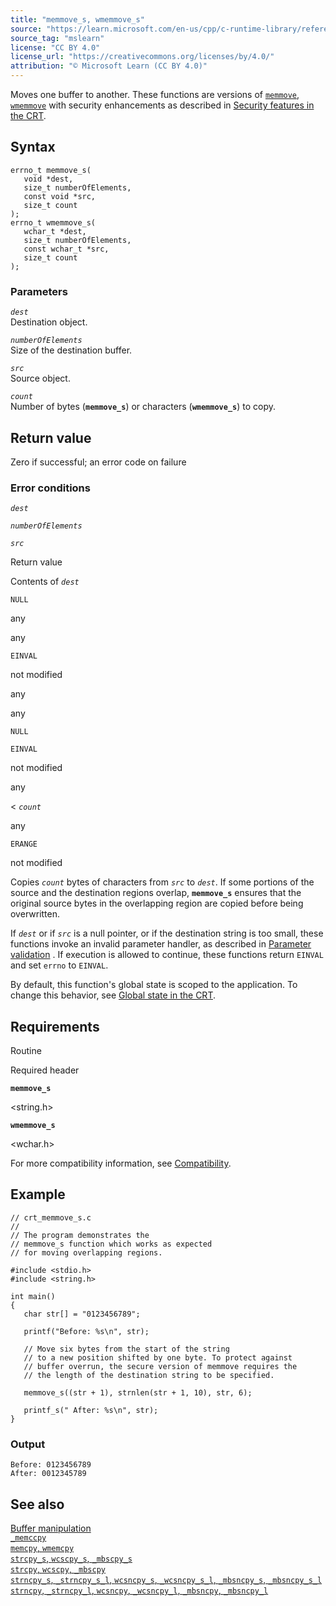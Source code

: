 ```yaml
---
title: "memmove_s, wmemmove_s"
source: "https://learn.microsoft.com/en-us/cpp/c-runtime-library/reference/memmove-s-wmemmove-s?view=msvc-170"
source_tag: "mslearn"
license: "CC BY 4.0"
license_url: "https://creativecommons.org/licenses/by/4.0/"
attribution: "© Microsoft Learn (CC BY 4.0)"
---
```

Moves one buffer to another. These functions are versions of [`memmove`, `wmemmove`](https://learn.microsoft.com/en-us/cpp/c-runtime-library/reference/memmove-wmemmove?view=msvc-170) with security enhancements as described in [Security features in the CRT](https://learn.microsoft.com/en-us/cpp/c-runtime-library/security-features-in-the-crt?view=msvc-170).

## Syntax

```
errno_t memmove_s(
   void *dest,
   size_t numberOfElements,
   const void *src,
   size_t count
);
errno_t wmemmove_s(
   wchar_t *dest,
   size_t numberOfElements,
   const wchar_t *src,
   size_t count
);
```

### Parameters

_`dest`_  
Destination object.

_`numberOfElements`_  
Size of the destination buffer.

_`src`_  
Source object.

_`count`_  
Number of bytes (**`memmove_s`**) or characters (**`wmemmove_s`**) to copy.

## Return value

Zero if successful; an error code on failure

### Error conditions

_`dest`_

_`numberOfElements`_

_`src`_

Return value

Contents of _`dest`_

`NULL`

any

any

`EINVAL`

not modified

any

any

`NULL`

`EINVAL`

not modified

any

< _`count`_

any

`ERANGE`

not modified

Copies _`count`_ bytes of characters from _`src`_ to _`dest`_. If some portions of the source and the destination regions overlap, **`memmove_s`** ensures that the original source bytes in the overlapping region are copied before being overwritten.

If _`dest`_ or if _`src`_ is a null pointer, or if the destination string is too small, these functions invoke an invalid parameter handler, as described in [Parameter validation](https://learn.microsoft.com/en-us/cpp/c-runtime-library/parameter-validation?view=msvc-170) . If execution is allowed to continue, these functions return `EINVAL` and set `errno` to `EINVAL`.

By default, this function's global state is scoped to the application. To change this behavior, see [Global state in the CRT](https://learn.microsoft.com/en-us/cpp/c-runtime-library/global-state?view=msvc-170).

## Requirements

Routine

Required header

**`memmove_s`**

<string.h>

**`wmemmove_s`**

<wchar.h>

For more compatibility information, see [Compatibility](https://learn.microsoft.com/en-us/cpp/c-runtime-library/compatibility?view=msvc-170).

## Example

```
// crt_memmove_s.c
//
// The program demonstrates the
// memmove_s function which works as expected
// for moving overlapping regions.

#include <stdio.h>
#include <string.h>

int main()
{
   char str[] = "0123456789";

   printf("Before: %s\n", str);

   // Move six bytes from the start of the string
   // to a new position shifted by one byte. To protect against
   // buffer overrun, the secure version of memmove requires the
   // the length of the destination string to be specified.

   memmove_s((str + 1), strnlen(str + 1, 10), str, 6);

   printf_s(" After: %s\n", str);
}
```

### Output

```
Before: 0123456789
After: 0012345789
```

## See also

[Buffer manipulation](https://learn.microsoft.com/en-us/cpp/c-runtime-library/buffer-manipulation?view=msvc-170)  
[`_memccpy`](https://learn.microsoft.com/en-us/cpp/c-runtime-library/reference/memccpy?view=msvc-170)  
[`memcpy`, `wmemcpy`](https://learn.microsoft.com/en-us/cpp/c-runtime-library/reference/memcpy-wmemcpy?view=msvc-170)  
[`strcpy_s`, `wcscpy_s`, `_mbscpy_s`](https://learn.microsoft.com/en-us/cpp/c-runtime-library/reference/strcpy-s-wcscpy-s-mbscpy-s?view=msvc-170)  
[`strcpy`, `wcscpy`, `_mbscpy`](https://learn.microsoft.com/en-us/cpp/c-runtime-library/reference/strcpy-wcscpy-mbscpy?view=msvc-170)  
[`strncpy_s`, `_strncpy_s_l`, `wcsncpy_s`, `_wcsncpy_s_l`, `_mbsncpy_s`, `_mbsncpy_s_l`](https://learn.microsoft.com/en-us/cpp/c-runtime-library/reference/strncpy-s-strncpy-s-l-wcsncpy-s-wcsncpy-s-l-mbsncpy-s-mbsncpy-s-l?view=msvc-170)  
[`strncpy`, `_strncpy_l`, `wcsncpy`, `_wcsncpy_l`, `_mbsncpy`, `_mbsncpy_l`](https://learn.microsoft.com/en-us/cpp/c-runtime-library/reference/strncpy-strncpy-l-wcsncpy-wcsncpy-l-mbsncpy-mbsncpy-l?view=msvc-170)